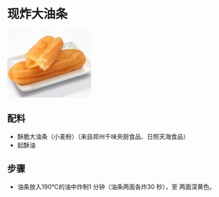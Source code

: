 # 现炸大油条

![现炸大油条](../images/现炸大油条.png)


## 配料

- 酥脆大油条（小麦粉）（来自郑州千味央厨食品、日照天海食品）
- 起酥油

## 步骤

- 油条放入190℃的油中炸制1 分钟（油条两面各炸30 秒），至
  两面深黄色。
